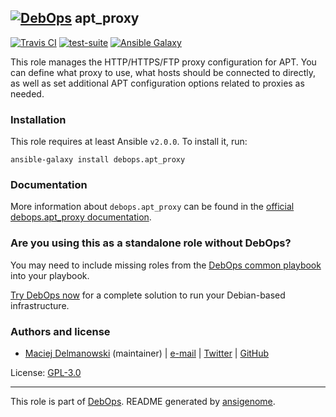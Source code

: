 ## [![DebOps](https://debops.org/images/debops-small.png)](https://debops.org) apt_proxy

<!-- This file was generated by Ansigenome. Do not edit this file directly but
     instead have a look at the files in the ./meta/ directory. -->

[![Travis CI](https://img.shields.io/travis/debops/ansible-apt_proxy.svg?style=flat)](https://travis-ci.org/debops/ansible-apt_proxy)
[![test-suite](https://img.shields.io/badge/test--suite-ansible--apt__proxy-blue.svg?style=flat)](https://github.com/debops/test-suite/tree/master/ansible-apt_proxy/)
[![Ansible Galaxy](https://img.shields.io/badge/galaxy-debops.apt_proxy-660198.svg?style=flat)](https://galaxy.ansible.com/debops/apt_proxy)


This role manages the HTTP/HTTPS/FTP proxy configuration for APT. You can
define what proxy to use, what hosts should be connected to directly, as well
as set additional APT configuration options related to proxies as needed.

### Installation

This role requires at least Ansible `v2.0.0`. To install it, run:

```Shell
ansible-galaxy install debops.apt_proxy
```

### Documentation

More information about `debops.apt_proxy` can be found in the
[official debops.apt_proxy documentation](https://docs.debops.org/en/latest/ansible/roles/ansible-apt_proxy/docs/).



### Are you using this as a standalone role without DebOps?

You may need to include missing roles from the [DebOps common
playbook](https://github.com/debops/debops-playbooks/blob/master/playbooks/common.yml)
into your playbook.

[Try DebOps now](https://debops.org/) for a complete solution to run your Debian-based infrastructure.





### Authors and license

- [Maciej Delmanowski](https://docs.debops.org/en/latest/debops-keyring/docs/entities.html#debops-keyring-entity-drybjed) (maintainer) | [e-mail](mailto:drybjed@gmail.com) | [Twitter](https://twitter.com/drybjed) | [GitHub](https://github.com/drybjed)

License: [GPL-3.0](https://tldrlegal.com/license/gnu-general-public-license-v3-%28gpl-3%29)

***

This role is part of [DebOps](https://debops.org/). README generated by [ansigenome](https://github.com/nickjj/ansigenome/).
